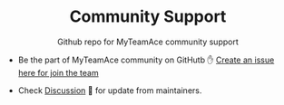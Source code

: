<h1 align="center">Community Support</h1>

<p align="center">Github repo for MyTeamAce community support</p>

- Be the part of MyTeamAce community on GitHutb ✋ [Create an issue here for join the team](https://github.com/MyTeamAce/support/issues/new?assignees=&labels=invite+me+to+the+organisation&projects=&template=invite.yaml&title=Please+invite+me+to+the+GitHub+Community+Organization)

- Check [Discussion](https://github.com/orgs/MyTeamAce/discussions) 💬 for update from maintainers.
